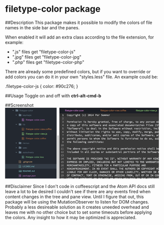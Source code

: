 # filetype-color package

##Description
This package makes it possible to modify the colors of file names in the side bar and the panes.

When enabled it will add an extra class according to the file extension, for example:

* ".js" files get "filetype-color-js"
* ".jpg" files get "filetype-color-jpg"
* ".php" files get "filetype-color-php"

There are already some predefined colors, but if you want to override or add colors you can do it in your own "styles.less" file.
An example could be:

.filetype-color-js
{
    color: #90c276;
}

##Usage
Toggle on and off with **ctrl-alt-cmd-b**

##Screenshot
![Screenshot](filetype-color.gif)

##Disclaimer
Since I don't code in coffeescript and the Atom API docs still leave a lot to be desired I couldn't see if there are any events fired when content changes in the tree and pane view.
Until I figure that out, this package will be using the MutationObserver to listen for DOM changes. Probably a less desireable solution as it creates uneeded overhead and leaves me with no other choice but to set some timeouts before applying the colors.
Any insight to how it may be optimized is appreciated.
